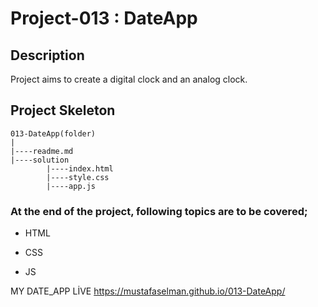 # Project-013 : DateApp

## Description
Project aims to create a digital clock and an analog clock.

## Project Skeleton 

```
013-DateApp(folder)
|
|----readme.md                 
|----solution
        |----index.html  
        |----style.css   
        |----app.js
```
### At the end of the project, following topics are to be covered;

- HTML 

- CSS

- JS

MY DATE_APP LİVE  https://mustafaselman.github.io/013-DateApp/